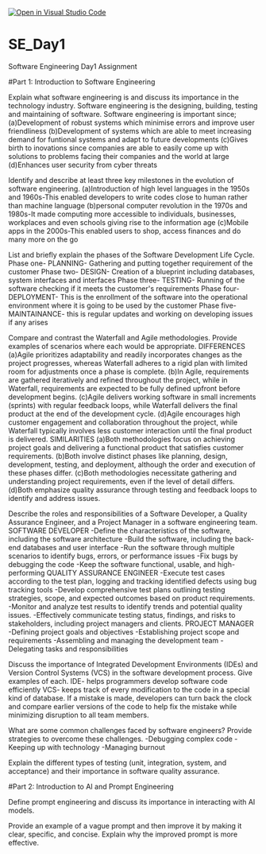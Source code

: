 [![Open in Visual Studio Code](https://classroom.github.com/assets/open-in-vscode-2e0aaae1b6195c2367325f4f02e2d04e9abb55f0b24a779b69b11b9e10269abc.svg)](https://classroom.github.com/online_ide?assignment_repo_id=18363216&assignment_repo_type=AssignmentRepo)
# SE_Day1
Software Engineering Day1 Assignment

#Part 1: Introduction to Software Engineering

Explain what software engineering is and discuss its importance in the technology industry.
 Software engineering is the designing, building, testing and maintaining of software. 
 Software engineering is important since;
  (a)Development of robust systems which minimise errors and improve user friendliness
  (b)Development of systems which are able to meet increasing demand for funtional systems and adapt to future developments
  (c)Gives birth to inovations since companies are able to easily come up with solutions to problems facing their companies and the world at large 
  (d)Enhances user security from cyber threats  

Identify and describe at least three key milestones in the evolution of software engineering.
 (a)Introduction of high level languages in the 1950s and 1960s-This enabled developers to write codes close to human rather than machine language
 (b)personal computer revolution in the 1970s and 1980s-It made computing more accessible to individuals, businesses, workplaces and even schools giving rise to the information age
 (c)Mobile apps in the 2000s-This enabled users to shop, access finances and do many more on the go

List and briefly explain the phases of the Software Development Life Cycle.
 Phase one- PLANNING- Gathering and putting together requirement of the customer
 Phase two- DESIGN- Creation of a blueprint including databases, system interfaces and  interfaces
 Phase three- TESTING- Running of the software checking if it meets the customer's requirements
 Phase four- DEPLOYMENT- This is the enrollment of the software into the operational environment where it is going to be used by the customer 
 Phase five- MAINTAINANCE- this is regular updates and working on developing issues if any arises 

Compare and contrast the Waterfall and Agile methodologies. Provide examples of scenarios where each would be appropriate.
  DIFFERENCES
 (a)Agile prioritizes adaptability and readily incorporates changes as the project progresses, whereas Waterfall adheres to a rigid plan with limited room for adjustments once a phase 
     is complete.
  (b)In Agile, requirements are gathered iteratively and refined throughout the project, while in Waterfall, requirements are expected to be fully defined upfront before development 
     begins.
  (c)Agile delivers working software in small increments (sprints) with regular feedback loops, while Waterfall delivers the final product at the end of the development cycle. 
  (d)Agile encourages high customer engagement and collaboration throughout the project, while Waterfall typically involves less customer interaction until the final product is 
     delivered. 
  SIMILARITIES
   (a)Both methodologies focus on achieving project goals and delivering a functional product that satisfies customer requirements. 
   (b)Both involve distinct phases like planning, design, development, testing, and deployment, although the order and execution of these phases differ. 
   (c)Both methodologies necessitate gathering and understanding project requirements, even if the level of detail differs.
   (d)Both emphasize quality assurance through testing and feedback loops to identify and address issues. 

Describe the roles and responsibilities of a Software Developer, a Quality Assurance Engineer, and a Project Manager in a software engineering team.
 SOFTWARE DEVELOPER
  -Define the characteristics of the software, including the software architecture
  -Build the software, including the back-end databases and user interface
  -Run the software through multiple scenarios to identify bugs, errors, or performance issues
  -Fix bugs by debugging the code
  -Keep the software functional, usable, and high-performing
 QUALITY ASSURANCE ENGINEER
  -Execute test cases according to the test plan, logging and tracking identified defects using bug tracking tools
  -Develop comprehensive test plans outlining testing strategies, scope, and expected outcomes based on product requirements. 
  -Monitor and analyze test results to identify trends and potential quality issues. 
  -Effectively communicate testing status, findings, and risks to stakeholders, including project managers and clients.
 PROJECT MANAGER
  -Defining project goals and objectives 
  -Establishing project scope and requirements
  -Assembling and managing the development team 
  -Delegating tasks and responsibilities 
  
  Discuss the importance of Integrated Development Environments (IDEs) and Version Control Systems (VCS) in the software development process. Give examples of each.
   IDE- helps programmers develop software code efficiently
   VCS- keeps track of every modification to the code in a special kind of database. If a mistake is made, developers can turn back the clock and compare earlier versions of the code 
        to help fix the mistake while minimizing disruption to all team members.
 
What are some common challenges faced by software engineers? Provide strategies to overcome these challenges.
 -Debugging complex code
 -Keeping up with technology
 -Managing burnout

Explain the different types of testing (unit, integration, system, and acceptance) and their importance in software quality assurance.


#Part 2: Introduction to AI and Prompt Engineering


Define prompt engineering and discuss its importance in interacting with AI models.


Provide an example of a vague prompt and then improve it by making it clear, specific, and concise. Explain why the improved prompt is more effective.
